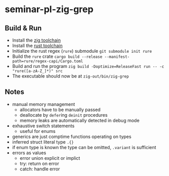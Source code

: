 # seminar-pl-zig-grep

## Build & Run
- Install the [zig toolchain](https://ziglang.org/download)
- Install the [rust toolchain](https://rustup.rs/)
- Initialize the rust regex (`rure`) submodule `git submodule init rure`
- Build the `rure` crate `cargo build --release --manifest-path=rure/regex-capi/Cargo.toml`
- Build and run the program `zig build -Doptimize=ReleaseFast run -- -c "rure([a-zA-Z_]*)" src`
- The executable should now be at `zig-out/bin/zig-grep`

## Notes
- manual memory management
    - allocators have to be manually passed
    - deallocate by `defer`ing `deinit` procedures
    - memory leaks are automatically detected in debug mode
- exhaustive switch statements
    - useful for enums
- generics are just comptime functions operating on types
- inferred struct literal type `.{}`
- if enum type is known the type can be omitted, `.variant` is sufficient
- errors as values
    - error union explicit or implict
    - try: return on error
    - catch: handle error
